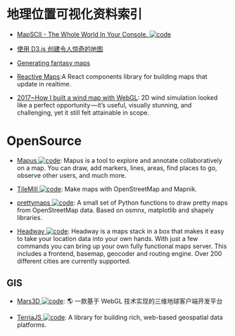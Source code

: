 # 地理位置可视化资料索引

- [MapSCII - The Whole World In Your Console. ![code](https://ng-tech.icu/assets/code.svg)](https://github.com/rastapasta/mapscii)

- [使用 D3.js 创建令人惊奇的地图](http://colobu.com/2016/08/02/using-D3-js-to-make-amazing-web-maps/)

- [Generating fantasy maps](http://mewo2.com/notes/terrain/)

- [Reactive Maps](https://github.com/appbaseio/reactivemaps):A React components library for building maps that update in realtime.

- [2017~How I built a wind map with WebGL](https://frontendfoc.us/link/20435/cef8043de7): 2D wind simulation looked like a perfect opportunity — it’s useful, visually stunning, and challenging, yet it still felt attainable in scope.

# OpenSource

- [Mapus ![code](https://ng-tech.icu/assets/code.svg)](https://github.com/alyssaxuu/mapus): Mapus is a tool to explore and annotate collaboratively on a map. You can draw, add markers, lines, areas, find places to go, observe other users, and much more.

- [TileMill ![code](https://ng-tech.icu/assets/code.svg)](https://github.com/tilemill-project/tilemill): Make maps with OpenStreetMap and Mapnik.

- [prettymaps ![code](https://ng-tech.icu/assets/code.svg)](https://github.com/marceloprates/prettymaps): A small set of Python functions to draw pretty maps from OpenStreetMap data. Based on osmnx, matplotlib and shapely libraries.

- [Headway ![code](https://ng-tech.icu/assets/code.svg)](https://github.com/headwaymaps/headway): Headway is a maps stack in a box that makes it easy to take your location data into your own hands. With just a few commands you can bring up your own fully functional maps server. This includes a frontend, basemap, geocoder and routing engine. Over 200 different cities are currently supported.

## GIS

- [Mars3D ![code](https://ng-tech.icu/assets/code.svg)](https://github.com/marsgis/mars3d): 🌎 一款基于 WebGL 技术实现的三维地球客户端开发平台

- [TerriaJS ![code](https://ng-tech.icu/assets/code.svg)](https://github.com/TerriaJS/terriajs): A library for building rich, web-based geospatial data platforms.
